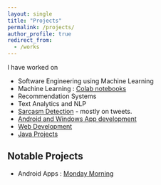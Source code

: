 ```yaml
---
layout: single
title: "Projects"
permalink: /projects/
author_profile: true
redirect_from:
  - /works
---
```


<!-- ## Academic Projects -->
I have worked on 
  * Software Engineering using Machine Learning
  * Machine Learning : [Colab notebooks](https://drive.google.com/drive/folders/110abLOc8OoFuAlvlQSQFkWodLikp8AgL?usp=sharing)
  * Recommendation Systems
  * Text Analytics and NLP
  * [Sarcasm Detection](https://github.com/thepurpleowl/Tweet_archive) - mostly on tweets.
  * [Android and Windows App development](https://github.com/thepurpleowl/AndroidDev_archive)
  * [Web Development](https://github.com/thepurpleowl/WebDev_archive/)
  * [Java Projects](https://github.com/thepurpleowl/JAVA_archive)

## Notable Projects
  * Android Apps :  [Monday Morning](https://play.google.com/store/apps/details?id=in.ac.nitrkl.mondaymorning)
